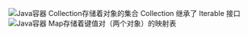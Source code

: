 ![Java容器 Collection存储着对象的集合](https://cs-notes-1256109796.cos.ap-guangzhou.myqcloud.com/image-20191208220948084.png)
Collection 继承了 Iterable 接口
![Java容器 Map存储着键值对（两个对象）的映射表 ](https://cs-notes-1256109796.cos.ap-guangzhou.myqcloud.com/image-20201101234335837.png)
